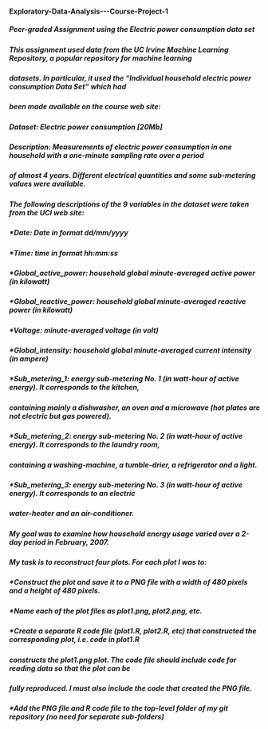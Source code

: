 #### Exploratory-Data-Analysis---Course-Project-1
##### Peer-graded Assignment using the Electric power consumption data set

##### This assignment used data from the UC Irvine Machine Learning Repository, a popular repository for machine learning
##### datasets. In particular, it used the “Individual household electric power consumption Data Set” which had 
##### been made available on the course web site:

##### Dataset: Electric power consumption [20Mb]
##### Description: Measurements of electric power consumption in one household with a one-minute sampling rate over a period 
##### of almost 4 years. Different electrical quantities and some sub-metering values were available.

##### The following descriptions of the 9 variables in the dataset were taken from the UCI web site:

##### *Date: Date in format dd/mm/yyyy
##### *Time: time in format hh:mm:ss
##### *Global_active_power: household global minute-averaged active power (in kilowatt)
##### *Global_reactive_power: household global minute-averaged reactive power (in kilowatt)
##### *Voltage: minute-averaged voltage (in volt)
##### *Global_intensity: household global minute-averaged current intensity (in ampere)
##### *Sub_metering_1: energy sub-metering No. 1 (in watt-hour of active energy). It corresponds to the kitchen, 
#####       containing mainly a dishwasher, an oven and a microwave (hot plates are not electric but gas powered).
##### *Sub_metering_2: energy sub-metering No. 2 (in watt-hour of active energy). It corresponds to the laundry room,
#####       containing a washing-machine, a tumble-drier, a refrigerator and a light.
##### *Sub_metering_3: energy sub-metering No. 3 (in watt-hour of active energy). It corresponds to an electric
#####       water-heater and an air-conditioner.

##### My goal was to examine how household energy usage varied over a 2-day period in February, 2007. 
##### My task is to reconstruct four plots.  For each plot I was to:

##### *Construct the plot and save it to a PNG file with a width of 480 pixels and a height of 480 pixels.
##### *Name each of the plot files as plot1.png, plot2.png, etc.
##### *Create a separate R code file (plot1.R, plot2.R, etc) that constructed the corresponding plot, i.e. code in plot1.R
#####       constructs the plot1.png plot.  The code file should include code for reading data so that the plot can be 
#####       fully reproduced.  I must also include the code that created the PNG file.
##### *Add the PNG file and R code file to the top-level folder of my git repository (no need for separate sub-folders)

